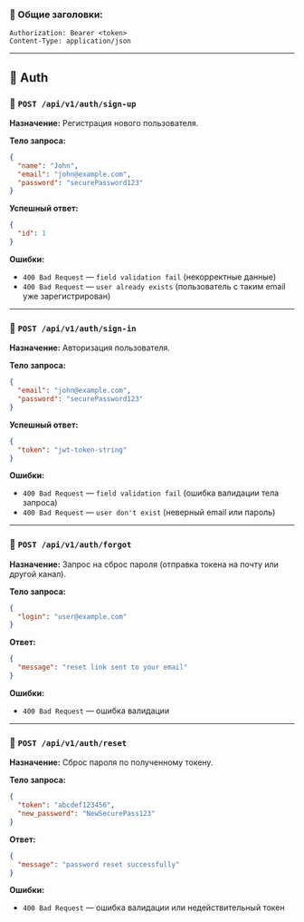 ### 🧾 Общие заголовки:
```
Authorization: Bearer <token> 
Content-Type: application/json
```


---

## 🔐 Auth

### 🔸 `POST /api/v1/auth/sign-up`

**Назначение:** Регистрация нового пользователя.

**Тело запроса:**
```json
{
  "name": "John",
  "email": "john@example.com",
  "password": "securePassword123"
}
```

**Успешный ответ:**
```json
{
  "id": 1
}
```

**Ошибки:**
- `400 Bad Request` — `field validation fail` (некорректные данные)
- `400 Bad Request` — `user already exists` (пользователь с таким email уже зарегистрирован)

---

### 🔸 `POST /api/v1/auth/sign-in`

**Назначение:** Авторизация пользователя.

**Тело запроса:**
```json
{
  "email": "john@example.com",
  "password": "securePassword123"
}
```

**Успешный ответ:**
```json
{
  "token": "jwt-token-string"
}
```

**Ошибки:**
- `400 Bad Request` — `field validation fail` (ошибка валидации тела запроса)
- `400 Bad Request` — `user don't exist` (неверный email или пароль)

---

### 🔸 `POST /api/v1/auth/forgot`

**Назначение:** Запрос на сброс пароля (отправка токена на почту или другой канал).

**Тело запроса:**
```json
{
  "login": "user@example.com"
}
```

**Ответ:**
```json
{
  "message": "reset link sent to your email"
}
```

**Ошибки:**
- `400 Bad Request` — ошибка валидации

---

### 🔸 `POST /api/v1/auth/reset`

**Назначение:** Сброс пароля по полученному токену.

**Тело запроса:**
```json
{
  "token": "abcdef123456",
  "new_password": "NewSecurePass123"
}
```

**Ответ:**
```json
{
  "message": "password reset successfully"
}
```

**Ошибки:**
- `400 Bad Request` — ошибка валидации или недействительный токен
